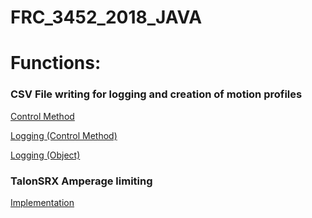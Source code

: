# FRC_3452_2018_JAVA

# Functions:

### CSV File writing for logging and creation of motion profiles
[Control Method](https://github.com/frc3452/FRC_3452_2018_JAVA/blob/63682faa1663f147e58e6ccdb7ff3d9a31c46cd6/src/org/usfirst/frc/team3452/robot/subsystems/FileManagement.java#L296)

[Logging (Control Method)](https://github.com/frc3452/FRC_3452_2018_JAVA/blob/63682faa1663f147e58e6ccdb7ff3d9a31c46cd6/src/org/usfirst/frc/team3452/robot/subsystems/FileManagement.java#L186)

[Logging (Object)](https://github.com/frc3452/FRC_3452_2018_JAVA/blob/611763dd5e3e5a8405ffa2855a0601135bd8226d/src/org/usfirst/frc/team3452/robot/util/GZLog.java#L12)

### TalonSRX Amperage limiting
[Implementation](https://github.com/frc3452/FRC_3452_2018_JAVA/blob/476dd6bfca50e61e827876b788bf40f1574cae67/src/org/usfirst/frc/team3452/robot/subsystems/Drivetrain.java#L141)
